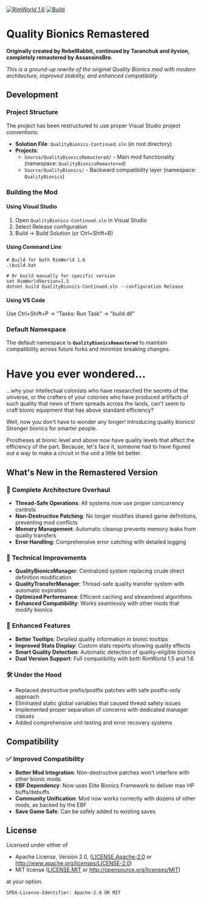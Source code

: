[![RimWorld 1.6](https://img.shields.io/badge/RimWorld-1.6-brightgreen.svg)](http://rimworldgame.com/) [![Build](https://github.com/WimStienstra/Quality-Bionics-Continued/actions/workflows/build.yml/badge.svg)](https://github.com/WimStienstra/Quality-Bionics-Continued/actions/workflows/build.yml)

# Quality Bionics Remastered

**Originally created by RebelRabbit, continued by Taranchuk and ilyvion, completely remastered by AssassinsBro.**

*This is a ground-up rewrite of the original Quality Bionics mod with modern architecture, improved stability, and enhanced compatibility.*

## Development

### Project Structure

The project has been restructured to use proper Visual Studio project conventions:

- **Solution File**: `QualityBionics-Continued.sln` (in root directory)
- **Projects**:
  - `Source/QualityBionicsRemastered/` - Main mod functionality (namespace: `QualityBionicsRemastered`)
  - `Source/QualityBionics/` - Backward compatibility layer (namespace: `QualityBionics`)

### Building the Mod

#### Using Visual Studio
1. Open `QualityBionics-Continued.sln` in Visual Studio
2. Select Release configuration
3. Build → Build Solution (or Ctrl+Shift+B)

#### Using Command Line
```batch
# Build for both RimWorld 1.6
.\build.bat

# Or build manually for specific version
set RimWorldVersion=1.5
dotnet build QualityBionics-Continued.sln --configuration Release
```

#### Using VS Code
Use Ctrl+Shift+P → "Tasks: Run Task" → "build dll"

### Default Namespace

The default namespace is **`QualityBionicsRemastered`** to maintain compatibility across future forks and minimize breaking changes.

# Have you ever wondered...
...why your intellectual colonists who have researched the secrets of the universe, or the crafters of your colonies who have produced artifacts of such quality that news of them spreads across the lands, can't seem to craft bionic equipment that has above standard efficiency?

Well, now you don't have to wonder any longer! Introducing quality bionics! Stronger bionics for smarter people.

Prostheses at bionic level and above now have quality levels that affect the efficiency of the part. Because, let's face it, someone had to have figured out a way to make a circuit in the unit a little bit better.

## What's New in the Remastered Version

### 🚀 **Complete Architecture Overhaul**
- **Thread-Safe Operations**: All systems now use proper concurrency controls
- **Non-Destructive Patching**: No longer modifies shared game definitions, preventing mod conflicts
- **Memory Management**: Automatic cleanup prevents memory leaks from quality transfers
- **Error Handling**: Comprehensive error catching with detailed logging

### 🔧 **Technical Improvements**
- **QualityBionicsManager**: Centralized system replacing crude direct definition modification
- **QualityTransferManager**: Thread-safe quality transfer system with automatic expiration
- **Optimized Performance**: Efficient caching and streamlined algorithms
- **Enhanced Compatibility**: Works seamlessly with other mods that modify bionics

### 🎯 **Enhanced Features**
- **Better Tooltips**: Detailed quality information in bionic tooltips
- **Improved Stats Display**: Custom stats reports showing quality effects
- **Smart Quality Detection**: Automatic detection of quality-eligible bionics
- **Dual Version Support**: Full compatibility with both RimWorld 1.5 and 1.6

### 🛠️ **Under the Hood**
- Replaced destructive prefix/postfix patches with safe postfix-only approach
- Eliminated static global variables that caused thread safety issues
- Implemented proper separation of concerns with dedicated manager classes
- Added comprehensive unit testing and error recovery systems

## Compatibility

### ✅ **Improved Compatibility**
- **Better Mod Integration**: Non-destructive patches won't interfere with other bionic mods
- **EBF Dependency**: Now uses Elite Bionics Framework to deliver max HP buffs/debuffs
- **Community Unification**: Mod now works correctly with dozens of other mods, as backed by the EBF
- **Save Game Safe**: Can be safely added to existing saves

## License

Licensed under either of

- Apache License, Version 2.0, ([LICENSE.Apache-2.0](LICENSE.Apache-2.0) or http://www.apache.org/licenses/LICENSE-2.0)
- MIT license ([LICENSE.MIT](LICENSE.MIT) or http://opensource.org/licenses/MIT)

at your option.

`SPDX-License-Identifier: Apache-2.0 OR MIT`
